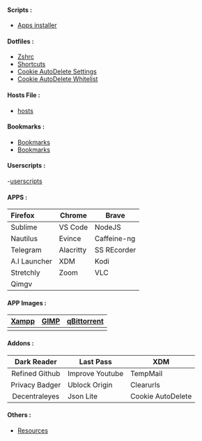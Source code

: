 #### Scripts :
- [Apps installer](https://raw.githubusercontent.com/fynks/configs/master/scripts/apps_installer.sh)

#### Dotfiles :
-  [Zshrc](https://raw.githubusercontent.com/fynks/configs/master/dotfiles/remove_this_text.zshrc)
-  [Shortcuts](https://raw.githubusercontent.com/fynks/configs/master/dotfiles/custom_shortcuts)
- [Cookie AutoDelete Settings](https://github.com/fynks/configs/blob/master/dotfiles/CAD_settings.json)
- [Cookie AutoDelete Whitelist](https://github.com/fynks/configs/blob/master/dotfiles/CAD_white_list.json)

#### Hosts File :
-  [hosts](https://raw.githubusercontent.com/StevenBlack/hosts/master/hosts)

#### Bookmarks :
-  [Bookmarks](https://github.com/fynks/bookmarks/blob/master/bookmarks.html)
-  [Bookmarks](https://github.com/fynks/bookmarklets)

#### Userscripts :
-[userscripts](https://github.com/fynks/userscripts)

#### APPS :

| Firefox      | Chrome    | Brave       |
|:------------ | --------- | ----------- |
| Sublime      | VS Code   | NodeJS      |
| Nautilus     | Evince    | Caffeine-ng |
| Telegram     | Alacritty | SS REcorder |
| A.I Launcher | XDM       | Kodi        |
|  Stretchly   | Zoom      | VLC         |
| Qimgv        |           |             |

#### APP Images :

| [Xampp](https://www.apachefriends.org/index.html) | [GIMP](https://www.appimagehub.com/p/1231847/) | [qBittorrent](https://www.appimagehub.com/p/1346648/) |
|:-------------------------------------------------:|:----------------------------------------------:|:-----------------------------------------------------:|
|                                                   |                                                |                                                       |

#### Addons :

| Dark Reader    | Last Pass       | XDM       |
|:--------------:| --------------- | --------- |
| Refined Github | Improve Youtube | TempMail  |
| Privacy Badger | Ublock Origin   | Clearurls |
| Decentraleyes  | Json Lite       |Cookie AutoDelete|

#### Others :
- [Resources](https://github.com/fynks/Resources)
